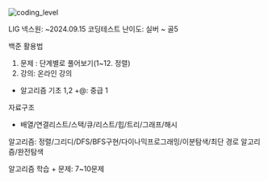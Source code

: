 ![coding_level](https://github.com/user-attachments/assets/f7ffc91e-a199-47cf-a080-ff1ecbe6a75d)

LIG 넥스원: ~2024.09.15
코딩테스트 난이도: 실버 ~ 골5

백준 활용법
1) 문제 : 단계별로 풀어보기(1~12. 정렬)
2) 강의: 온라인 강의
- 알고리즘 기초 1,2 +@: 중급 1

자료구조
- 배열/연결리스트/스택/큐/리스트/힙/트리/그래프/해시

알고리즘: 정렬/그리디/DFS/BFS구현/다이나믹프로그래밍/이분탐색/최단 경로 알고리즘/완전탐색

알고리즘 학습 + 문제: 7~10문제
